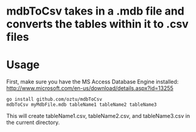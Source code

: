 # mdbToCsv takes in a .mdb file and converts the tables within it to .csv files


# Usage
First, make sure you have the MS Access Database Engine installed: http://www.microsoft.com/en-us/download/details.aspx?id=13255

```
go install github.com/oztu/mdbToCsv
mdbToCsv myMdbFile.mdb tableName1 tableName2 tableName3 
```

This will create tableName1.csv, tableName2.csv, and tableName3.csv in the current directory.